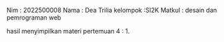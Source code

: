 Nim : 2022500008
Nama : Dea Trilia
kelompok :SI2K
Matkul : desain dan pemrograman web

hasil menyimpilkan materi pertemuan 4 :
1. 

